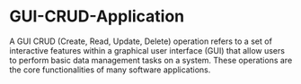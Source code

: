 # GUI-CRUD-Application
A GUI CRUD (Create, Read, Update, Delete) operation refers to a set of interactive features within a graphical user interface (GUI) that allow users to perform basic data management tasks on a system. These operations are the core functionalities of many software applications.
